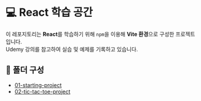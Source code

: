 # 💻 React 학습 공간 

이 레포지토리는 **React**를 학습하기 위해 `npm`을 이용해 **Vite 환경**으로 구성한 프로젝트입니다.  
Udemy 강의를 참고하여 실습 및 예제를 기록하고 있습니다.


## 📂 폴더 구성
- [01-starting-project](./01-starting-project)  
- [02-tic-tac-toe-project](./02-tic-tac-toe-project/)